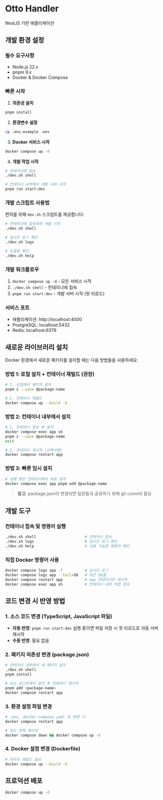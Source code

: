 # Otto Handler

NestJS 기반 애플리케이션

## 개발 환경 설정

### 필수 요구사항
- Node.js 22.x
- pnpm 9.x
- Docker & Docker Compose

### 빠른 시작

1. **의존성 설치**
```bash
pnpm install
```

2. **환경변수 설정**
```bash
cp .env.example .env
```

3. **Docker 서비스 시작**
```bash
docker compose up -d
```

4. **개발 작업 시작**
```bash
# 컨테이너에 접속
./dev.sh shell

# 컨테이너 내부에서 개발 서버 시작
pnpm run start:dev
```

### 개발 스크립트 사용법

편의를 위해 `dev.sh` 스크립트를 제공합니다:

```bash
# 컨테이너에 접속하여 개발 시작
./dev.sh shell

# 실시간 로그 확인
./dev.sh logs

# 도움말 확인
./dev.sh help
```

### 개발 워크플로우

1. `docker compose up -d` - 모든 서비스 시작
2. `./dev.sh shell` - 컨테이너에 접속
3. `pnpm run start:dev` - 개발 서버 시작 (핫 리로드)

### 서비스 포트
- 애플리케이션: http://localhost:4000
- PostgreSQL: localhost:5432
- Redis: localhost:6379

## 새로운 라이브러리 설치

Docker 환경에서 새로운 패키지를 설치할 때는 다음 방법들을 사용하세요:

### 방법 1: 로컬 설치 + 컨테이너 재빌드 (권장)
```bash
# 1. 로컬에서 패키지 설치
pnpm i --save @package-name

# 2. 컨테이너 재빌드
docker compose up --build -d
```

### 방법 2: 컨테이너 내부에서 설치
```bash
# 1. 컨테이너 접속 후 설치
docker compose exec app sh
pnpm i --save @package-name
exit

# 2. 컨테이너 재시작 (선택사항)
docker compose restart app
```

### 방법 3: 빠른 임시 설치
```bash
# 실행 중인 컨테이너에서 바로 설치
docker compose exec app pnpm add @package-name
```

> **참고**: package.json이 변경되면 팀원들과 공유하기 위해 git commit 필요

## 개발 도구

### 컨테이너 접속 및 명령어 실행
```bash
./dev.sh shell                      # 컨테이너 접속
./dev.sh logs                       # 실시간 로그 확인
./dev.sh help                       # 사용 가능한 명령어 확인
```

### 직접 Docker 명령어 사용
```bash
docker compose logs app -f          # 실시간 로그
docker compose logs app --tail=50   # 최근 50줄
docker compose restart app          # app 컨테이너만 재시작
docker compose exec app sh          # 컨테이너 내부 직접 접속
```

## 코드 변경 시 반영 방법

### 1. 소스 코드 변경 (TypeScript, JavaScript 파일)
- **자동 반영**: `pnpm run start:dev` 실행 중이면 파일 저장 시 핫 리로드로 자동 서버 재시작
- **수동 반영**: 필요 없음

### 2. 패키지 의존성 변경 (package.json)
```bash
# 컨테이너 내부에서 새 패키지 설치
./dev.sh shell
pnpm install

# 또는 호스트에서 설치 후 컨테이너 재시작
pnpm add <package-name>
docker compose restart app
```

### 3. 환경 설정 파일 변경
```bash
# .env, docker-compose.yaml 등 변경 시
docker compose restart app

# 또는 전체 재시작
docker compose down && docker compose up -d
```

### 4. Docker 설정 변경 (Dockerfile)
```bash
# 이미지 재빌드 필요
docker compose up --build -d
```

## 프로덕션 배포

```bash
docker compose up -d
```